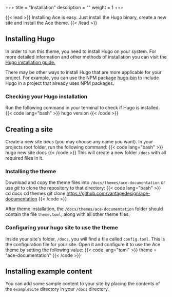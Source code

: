 +++
title = "Installation"
description = ""
weight = 1
+++

{{< lead >}}
Installing Ace is easy. Just install the Hugo binary, create a new site and install the Ace theme. 
{{< /lead >}}

## Installing Hugo
In order to run this theme, you need to install Hugo on your system.
For more detailed information and other methods of installation you can visit the <a href="https://gohugo.io/getting-started/installing/" target="_blank">Hugo installation guide.</a>   

There may be other ways to install Hugo that are more applicable for your project. For example, you can use the NPM package <a href="https://www.npmjs.com/package/hugo-bin" target="_blank">hugo-bin</a> to include Hugo in a project that already uses NPM packages.

### Checking your Hugo installation
Run the following command in your terminal to check if Hugo is installed.
{{< code lang="bash" >}}
hugo version
{{< /code >}}

## Creating a site
Create a new site *docs* (you may choose any name you want). In your projects root folder, run the following command:
{{< code lang="bash" >}}
hugo new site docs
{{< /code >}}
This will create a new folder <code>/docs</code> with all required files in it.

### Installing the theme
Download and copy the theme files into <code>/docs/themes/ace-documentation</code> or use <i>git</i> to clone the repository to that directory:
{{< code lang="bash" >}}
cd docs
cd themes
git clone https://github.com/vantagedesign/ace-documentation
{{< /code >}}

After theme installation, the <code>/docs/themes/ace-documentation</code> folder should contain the file <code>theme.toml</code>, along with all other theme files.

### Configuring your hugo site to use the theme
Inside your site's folder, <code>/docs</code>, you will find a file called <code>config.toml</code>. This is the configuration file for your site. Open it and configure it to use the Ace theme by setting the following value:
{{< code lang="toml" >}}
theme = "ace-documentation"
{{< /code >}}


## Installing example content
You can add some sample content to your site by placing the contents of the <code>exampleSite</code> directory in your <code>/docs</code> directory.
